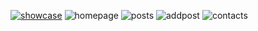 [![showcase](https://github.com/backstabslash/nodejs-express-mongodb-blog/blob/main/public/homepage.png)](https://vimeo.com/807450168)
![homepage](https://github.com/backstabslash/nodejs-express-mongodb-blog/blob/main/public/homepage.png)
![posts](https://github.com/backstabslash/nodejs-express-mongodb-blog/blob/main/public/posts.png)
![addpost](https://github.com/backstabslash/nodejs-express-mongodb-blog/blob/main/public/addpost.png)
![contacts](https://github.com/backstabslash/nodejs-express-mongodb-blog/blob/main/public/contacts.png)
